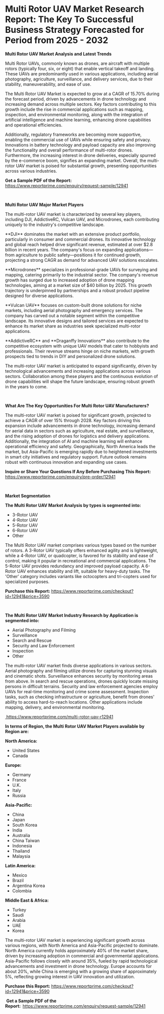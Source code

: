 <p><h1>Multi Rotor UAV Market Research Report: The Key To Successful Business Strategy Forecasted for Period from 2025 - 2032</h1></p><p><strong>Multi Rotor UAV Market Analysis and Latest Trends</strong></p>
<p><p>Multi Rotor UAVs, commonly known as drones, are aircraft with multiple rotors (typically four, six, or eight) that enable vertical takeoff and landing. These UAVs are predominantly used in various applications, including aerial photography, agriculture, surveillance, and delivery services, due to their stability, maneuverability, and ease of use.</p><p>The Multi Rotor UAV Market is expected to grow at a CAGR of 15.70% during the forecast period, driven by advancements in drone technology and increasing demand across multiple sectors. Key factors contributing to this growth include the rise in commercial applications such as mapping, inspection, and environmental monitoring, along with the integration of artificial intelligence and machine learning, enhancing drone capabilities and operational efficiencies.</p><p>Additionally, regulatory frameworks are becoming more supportive, enabling the commercial use of UAVs while ensuring safety and privacy. Innovations in battery technology and payload capacity are also improving the functionality and overall performance of multi-rotor drones. Furthermore, the increasing interest in drone deliveries, especially spurred by the e-commerce boom, signifies an expanding market. Overall, the multi-rotor UAV market is poised for substantial growth, presenting opportunities across various industries.</p></p>
<p><strong>Get a Sample PDF of the Report:&nbsp;</strong> <a href="https://www.reportprime.com/enquiry/request-sample/12941?utm_campaign=4519&utm_medium=2&utm_source=Github&utm_content=ia&utm_term=17052025&utm_id=multi-rotor-uav">https://www.reportprime.com/enquiry/request-sample/12941</a></p>
<p>&nbsp;</p>
<p><strong>Multi Rotor UAV Major Market Players</strong></p>
<p><p>The multi-rotor UAV market is characterized by several key players, including DJI, AddictiveRC, Vulcan UAV, and Microdrones, each contributing uniquely to the industry's competitive landscape. </p><p>**DJI** dominates the market with an extensive product portfolio, particularly in consumer and commercial drones. Its innovative technology and global reach helped drive significant revenue, estimated at over $2.8 billion in recent years. The company's focus on expanding applications—from agriculture to public safety—positions it for continued growth, projecting a strong CAGR as demand for advanced UAV solutions escalates.</p><p>**Microdrones** specializes in professional-grade UAVs for surveying and mapping, catering primarily to the industrial sector. The company's revenue growth has surged due to increased adoption of drone mapping technologies, aiming at a market size of $40 billion by 2025. This growth trajectory is underpinned by partnerships and a robust product pipeline designed for diverse applications.</p><p>**Vulcan UAV** focuses on custom-built drone solutions for niche markets, including aerial photography and emergency services. The company has carved out a notable segment within the competitive landscape. Its innovative designs and tailored services are expected to enhance its market share as industries seek specialized multi-rotor applications.</p><p>**AddictiveRC** and **Draganffy Innovations** also contribute to the competitive ecosystem with unique UAV models that cater to hobbyists and professionals. Their revenue streams hinge on niche markets, with growth prospects tied to trends in DIY and personalized drone solutions.</p><p>The multi-rotor UAV market is anticipated to expand significantly, driven by technological advancements and increasing applications across various sectors. Collaboration among these players and the continuous evolution of drone capabilities will shape the future landscape, ensuring robust growth in the years to come.</p></p>
<p>&nbsp;</p>
<p><strong>What Are The Key Opportunities For Multi Rotor UAV Manufacturers?</strong></p>
<p><p>The multi-rotor UAV market is poised for significant growth, projected to achieve a CAGR of over 15% through 2028. Key factors driving this expansion include advancements in drone technology, increasing demand for aerial data in sectors such as agriculture, real estate, and surveillance, and the rising adoption of drones for logistics and delivery applications. Additionally, the integration of AI and machine learning will enhance operational efficiency and safety. Geographically, North America leads the market, but Asia-Pacific is emerging rapidly due to heightened investments in smart city initiatives and regulatory support. Future outlook remains robust with continuous innovation and expanding use cases.</p></p>
<p><strong>Inquire or Share Your Questions If Any Before Purchasing This Report:</strong> <a href="https://www.reportprime.com/enquiry/pre-order/12941?utm_campaign=4519&utm_medium=2&utm_source=Github&utm_content=ia&utm_term=17052025&utm_id=multi-rotor-uav">https://www.reportprime.com/enquiry/pre-order/12941</a></p>
<p>&nbsp;</p>
<p><strong>Market Segmentation</strong></p>
<p><strong>The Multi Rotor UAV Market Analysis by types is segmented into:</strong></p>
<p><ul><li>3-Rotor UAV</li><li>4-Rotor UAV</li><li>5-Rotor UAV</li><li>6-Rotor UAV</li><li>Other</li></ul></p>
<p><p>The Multi Rotor UAV market comprises various types based on the number of rotors. A 3-Rotor UAV typically offers enhanced agility and is lightweight, while a 4-Rotor UAV, or quadcopter, is favored for its stability and ease of control, making it popular in recreational and commercial applications. The 5-Rotor UAV provides redundancy and improved payload capacity. A 6-Rotor UAV enhances stability and lift, suitable for heavy-duty tasks. The 'Other' category includes variants like octocopters and tri-copters used for specialized purposes.</p></p>
<p><strong>Purchase this Report:&nbsp;</strong><a href="https://www.reportprime.com/checkout?id=12941&price=3590&utm_campaign=4519&utm_medium=2&utm_source=Github&utm_content=ia&utm_term=17052025&utm_id=multi-rotor-uav">https://www.reportprime.com/checkout?id=12941&price=3590</a></p>
<p>&nbsp;</p>
<p><strong>The Multi Rotor UAV Market Industry Research by Application is segmented into:</strong></p>
<p><ul><li>Aerial Photography and Filming</li><li>Surveillance</li><li>Search and Rescue</li><li>Security and Law Enforcement</li><li>Inspection</li><li>Other</li></ul></p>
<p><p>The multi-rotor UAV market finds diverse applications in various sectors. Aerial photography and filming utilize drones for capturing stunning visuals and cinematic shots. Surveillance enhances security by monitoring areas from above. In search and rescue operations, drones quickly locate missing persons in difficult terrains. Security and law enforcement agencies employ UAVs for real-time monitoring and crime scene assessment. Inspection tasks, such as checking infrastructure or agriculture, benefit from drones' ability to access hard-to-reach locations. Other applications include mapping, delivery, and environmental monitoring.</p></p>
<p><a href="https://www.reportprime.com/multi-rotor-uav-r12941?utm_campaign=4519&utm_medium=2&utm_source=Github&utm_content=ia&utm_term=17052025&utm_id=multi-rotor-uav">&nbsp;https://www.reportprime.com/multi-rotor-uav-r12941</a></p>
<p><strong>In terms of Region, the Multi Rotor UAV Market Players available by Region are:</strong></p>
<p>
    <p> <strong> North America: </strong>
        <ul>
            <li>United States</li>
            <li>Canada</li>
        </ul>
        </p> 
    <p> <strong> Europe: </strong>
        <ul>
            <li>Germany</li>
            <li>France</li>
            <li>U.K.</li>
            <li>Italy</li>
            <li>Russia</li>
        </ul>
        </p> 
    <p> <strong> Asia-Pacific: </strong>
        <ul>
            <li>China</li>
            <li>Japan</li>
            <li>South Korea</li>
            <li>India</li>
            <li>Australia</li>
            <li>China Taiwan</li>
            <li>Indonesia</li>
            <li>Thailand</li>
            <li>Malaysia</li>
        </ul>
        </p> 
    <p> <strong> Latin America: </strong>
        <ul>
            <li>Mexico</li>
            <li>Brazil</li>
            <li>Argentina Korea</li>
            <li>Colombia</li>
        </ul>
        </p> 
    <p> <strong> Middle East & Africa: </strong>
        <ul>
            <li>Turkey</li>
            <li>Saudi</li>
            <li>Arabia</li>
            <li>UAE</li>
            <li>Korea</li>
        </ul>
    </p>
    </p>
<p><p>The multi-rotor UAV market is experiencing significant growth across various regions, with North America and Asia-Pacific projected to dominate. North America currently holds approximately 40% of the market share, driven by increasing adoption in commercial and governmental applications. Asia-Pacific follows closely with around 35%, fueled by rapid technological advancements and investment in drone technology. Europe accounts for about 20%, while China is emerging with a growing share of approximately 5%, reflecting growing interest in UAV innovation and utilization.</p></p>
<p><strong>Purchase this Report: </strong><a href="https://www.reportprime.com/checkout?id=12941&price=3590&utm_campaign=4519&utm_medium=2&utm_source=Github&utm_content=ia&utm_term=17052025&utm_id=multi-rotor-uav">https://www.reportprime.com/checkout?id=12941&price=3590</a></p>
<p>&nbsp;<strong>Get a Sample PDF of the Report:&nbsp;&nbsp;</strong><a href="https://www.reportprime.com/enquiry/request-sample/12941?utm_campaign=4519&utm_medium=2&utm_source=Github&utm_content=ia&utm_term=17052025&utm_id=multi-rotor-uav">https://www.reportprime.com/enquiry/request-sample/12941</a></p>
<p><strong></strong></p>
<p><p></p><p></p><p></p></p>